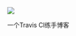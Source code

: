 [![](https://travis-ci.org/LaoHu97/LaoHu97.github.io.svg?branch=blog-source)](https://travis-ci.org/LaoHu97/LaoHu97.github.io)

一个Travis CI练手博客